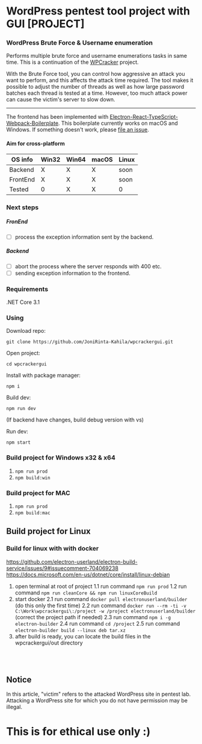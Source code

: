 # WordPress pentest tool project with GUI [PROJECT]
### WordPress Brute Force & Username enumeration

Performs multiple brute force and username enumerations tasks in same time. This is a continuation of the [WPCracker](https://github.com/JoniRinta-Kahila/WPCracker) project.

With the Brute Force tool, you can control how aggressive an attack you want to perform, and this affects the attack time required. The tool makes it possible to adjust the number of threads as well as how large password batches each thread is tested at a time. However, too much attack power can cause the victim's server to slow down.

---

The frontend has been implemented with [Electron-React-TypeScript-Webpack-Boilerplate](https://github.com/Devtography/electron-react-typescript-webpack-boilerplate).
This boilerplate currently works on macOS and Windows. If something doesn't 
work, please [file an issue](https://github.com/Devtography/electron-react-typescript-webpack-boilerplate/issues/new).

#### Aim for cross-platform
OS info | Win32 | Win64 | macOS | Linux
------------ | ----- | ----- | ----- | ----- |
Backend | X | X | X | soon |
FrontEnd | X | X | X | soon |
Tested | 0 | X | X | 0 |

### Next steps
##### FronEnd
- [ ] process the exception information sent by the backend.

##### Backend
- [ ] abort the process where the server responds with 400 etc.
- [ ] sending exception information to the frontend.

### Requirements
.NET Core 3.1

### Using

Download repo: 
``` cli
git clone https://github.com/JoniRinta-Kahila/wpcrackergui.git
```

Open project: 
``` cli
cd wpcrackergui
```

Install with package manager: 
``` cli
npm i
```

Build dev:
``` cli 
npm run dev
```

(If backend have changes, build debug version with vs)

Run dev:
``` cli
npm start
```

### Build project for Windows x32 & x64 
1. ```npm run prod```
2. ```npm build:win```

### Build project for MAC
1. ```npm run prod```
2. ```npm build:mac```

## Build project for Linux

### Build for linux with with docker
https://github.com/electron-userland/electron-build-service/issues/9#issuecomment-704069238
https://docs.microsoft.com/en-us/dotnet/core/install/linux-debian

1. open terminal at root of project
  1.1 run command `npm run prod`
  1.2 run command `npm run cleanCore && npm run linuxCoreBuild`
2. start docker
  2.1 run command `docker pull electronuserland/builder` (do this only the first time)
  2.2 run command `docker run --rm -ti -v C:\Work\wpcrackergui\:/project -w /project electronuserland/builder` (correct the project path if needed)
  2.3 run command `npm i -g electron-builder`
  2.4 run command `cd /project`
  2.5 run command `electron-builder build --linux deb tar.xz`
3. after build is ready, you can locate the build files in the wpcrackergui/out directory

<br><br>
## Notice
In this article, "victim" refers to the attacked WordPress site in pentest lab. Attacking a WordPress site for which you do not have permission may be illegal.
# This is for ethical use only :)